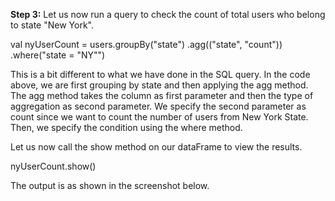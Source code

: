 

**Step 3:** Let us now run a query to check the count of total users who belong to state "New York".
 


val nyUserCount = users.groupBy("state")
    .agg(("state", "count"))
    .where("state = \"NY\"")

This is a bit different to what we have done in the SQL query. In the code above, we are first grouping by state and then applying the agg method. The agg method takes the column as first parameter and then the type of aggregation as second parameter. We specify the second parameter as count since we want to count the number of users from New York State. Then, we specify the condition using the where method.

Let us now call the show method on our dataFrame to view the results.

nyUserCount.show()

 

The output is as shown in the screenshot below.


